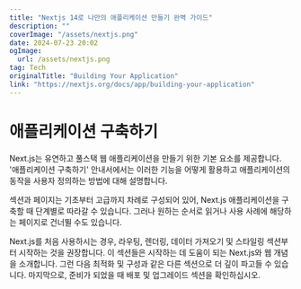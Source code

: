 ```yaml
---
title: "Nextjs 14로 나만의 애플리케이션 만들기 완벽 가이드"
description: ""
coverImage: "/assets/nextjs.png"
date: 2024-07-23 20:02
ogImage: 
  url: /assets/nextjs.png
tag: Tech
originalTitle: "Building Your Application"
link: "https://nextjs.org/docs/app/building-your-application"
---
```



# 애플리케이션 구축하기

Next.js는 유연하고 풀스택 웹 애플리케이션을 만들기 위한 기본 요소를 제공합니다. '애플리케이션 구축하기' 안내서에서는 이러한 기능을 어떻게 활용하고 애플리케이션의 동작을 사용자 정의하는 방법에 대해 설명합니다.

섹션과 페이지는 기초부터 고급까지 차례로 구성되어 있어, Next.js 애플리케이션을 구축할 때 단계별로 따라갈 수 있습니다. 그러나 원하는 순서로 읽거나 사용 사례에 해당하는 페이지로 건너뛸 수도 있습니다.

Next.js를 처음 사용하시는 경우, 라우팅, 렌더링, 데이터 가져오기 및 스타일링 섹션부터 시작하는 것을 권장합니다. 이 섹션들은 시작하는 데 도움이 되는 Next.js와 웹 개념을 소개합니다. 그런 다음 최적화 및 구성과 같은 다른 섹션으로 더 깊이 파고들 수 있습니다. 마지막으로, 준비가 되었을 때 배포 및 업그레이드 섹션을 확인하십시오.